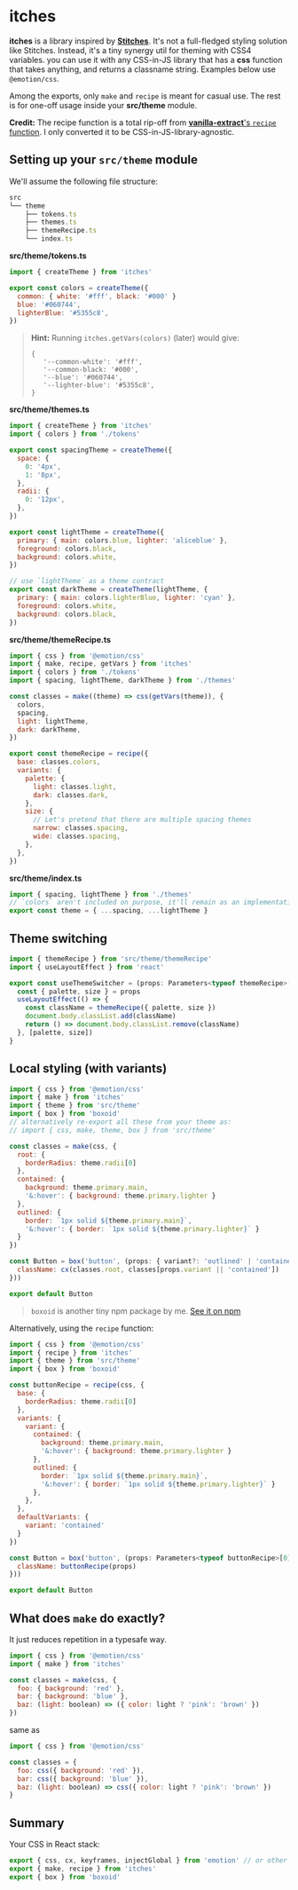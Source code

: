 # itches

**itches** is a library inspired by [**Stitches**](https://stitches.dev/). It's not a full-fledged styling solution like Stitches. Instead, it's a tiny synergy util for theming with CSS4 variables. you can use it with any CSS-in-JS library that has a **css** function that takes anything, and returns a classname string. Examples below use `@emotion/css`. 

Among the exports, only `make` and `recipe` is meant for casual use. The rest is for one-off usage inside your **src/theme** module.

**Credit:** The recipe function is a total rip-off from [**vanilla-extract**'s `recipe` function](https://vanilla-extract.style/documentation/packages/recipes/). I only converted it to be CSS-in-JS-library-agnostic.

## Setting up your `src/theme` module

We'll assume the following file structure:
```js
src
└── theme
    ├── tokens.ts
    ├── themes.ts
    ├── themeRecipe.ts
    └── index.ts
```

**src/theme/tokens.ts**
```js
import { createTheme } from 'itches'

export const colors = createTheme({
  common: { white: '#fff', black: '#000' }
  blue: '#060744',
  lighterBlue: '#5355c8',
})
```
> **Hint:** Running `itches.getVars(colors)` (later) would give:
> ```
> {
>    '--common-white': '#fff',
>    '--common-black: '#000',
>    '--blue': '#060744',
>    '--lighter-blue': '#5355c8',
> }
> ```

**src/theme/themes.ts**
```js
import { createTheme } from 'itches'
import { colors } from './tokens'

export const spacingTheme = createTheme({
  space: {
    0: '4px',
    1: '8px',
  },
  radii: {
    0: '12px',
  },
})

export const lightTheme = createTheme({
  primary: { main: colors.blue, lighter: 'aliceblue' },
  foreground: colors.black,
  background: colors.white,
})

// use `lightTheme` as a theme contract
export const darkTheme = createTheme(lightTheme, {
  primary: { main: colors.lighterBlue, lighter: 'cyan' },
  foreground: colors.white,
  background: colors.black,
})
```

**src/theme/themeRecipe.ts**
```js
import { css } from '@emotion/css'
import { make, recipe, getVars } from 'itches'
import { colors } from './tokens'
import { spacing, lightTheme, darkTheme } from './themes'

const classes = make((theme) => css(getVars(theme)), {
  colors,
  spacing,
  light: lightTheme,
  dark: darkTheme,
})

export const themeRecipe = recipe({
  base: classes.colors,
  variants: {
    palette: {
      light: classes.light,
      dark: classes.dark,
    },
    size: {
      // Let's pretend that there are multiple spacing themes
      narrow: classes.spacing,
      wide: classes.spacing,
    },
  },
})
```

**src/theme/index.ts**
```js
import { spacing, lightTheme } from './themes'
// `colors` aren't included on purpose, it'll remain as an implementation detail.
export const theme = { ...spacing, ...lightTheme }
```

## Theme switching

```js
import { themeRecipe } from 'src/theme/themeRecipe'
import { useLayoutEffect } from 'react'

export const useThemeSwitcher = (props: Parameters<typeof themeRecipe>[0]) => {
  const { palette, size } = props
  useLayoutEffect(() => {
    const className = themeRecipe({ palette, size })
    document.body.classList.add(className)
    return () => document.body.classList.remove(className)
  }, [palette, size])
}
```

## Local styling (with variants)

```js
import { css } from '@emotion/css'
import { make } from 'itches'
import { theme } from 'src/theme'
import { box } from 'boxoid'
// alternatively re-export all these from your theme as:
// import { css, make, theme, box } from 'src/theme'

const classes = make(css, {
  root: { 
    borderRadius: theme.radii[0]
  },
  contained: {
    background: theme.primary.main,
    '&:hover': { background: theme.primary.lighter }
  },
  outlined: {
    border: `1px solid ${theme.primary.main}`,
    '&:hover': { border: `1px solid ${theme.primary.lighter}` }
  }
})

const Button = box('button', (props: { variant?: 'outlined' | 'contained' }) => ({
  className: cx(classes.root, classes[props.variant || 'contained'])
}))

export default Button
```
> `boxoid` is another tiny npm package by me. [See it on npm](https://www.npmjs.com/package/boxoid)

Alternatively, using the `recipe` function:

```js
import { css } from '@emotion/css'
import { recipe } from 'itches'
import { theme } from 'src/theme'
import { box } from 'boxoid'

const buttonRecipe = recipe(css, {
  base: { 
    borderRadius: theme.radii[0]
  },
  variants: {
    variant: {
      contained: {
        background: theme.primary.main,
        '&:hover': { background: theme.primary.lighter }
      },
      outlined: {
        border: `1px solid ${theme.primary.main}`,
        '&:hover': { border: `1px solid ${theme.primary.lighter}` }
      },
    },
  },
  defaultVariants: {
    variant: 'contained'
  }
})

const Button = box('button', (props: Parameters<typeof buttonRecipe>[0]) => ({
  className: buttonRecipe(props)
}))

export default Button
```

## What does `make` do exactly?

It just reduces repetition in a typesafe way.
```js
import { css } from '@emotion/css'
import { make } from 'itches'

const classes = make(css, {
  foo: { background: 'red' },
  bar: { background: 'blue' },
  baz: (light: boolean) => ({ color: light ? 'pink': 'brown' })
})
```
same as
```js
import { css } from '@emotion/css'

const classes = {
  foo: css({ background: 'red' }),
  bar: css({ background: 'blue' }),
  baz: (light: boolean) => css({ color: light ? 'pink': 'brown' })
}
```

## Summary

Your CSS in React stack:
```js
export { css, cx, keyframes, injectGlobal } from 'emotion' // or other
export { make, recipe } from 'itches'
export { box } from 'boxoid'
```